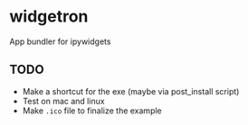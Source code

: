 # widgetron
App bundler for ipywidgets
## TODO
- Make a shortcut for the exe (maybe via post_install script)
- Test on mac and linux
- Make `.ico` file to finalize the example
